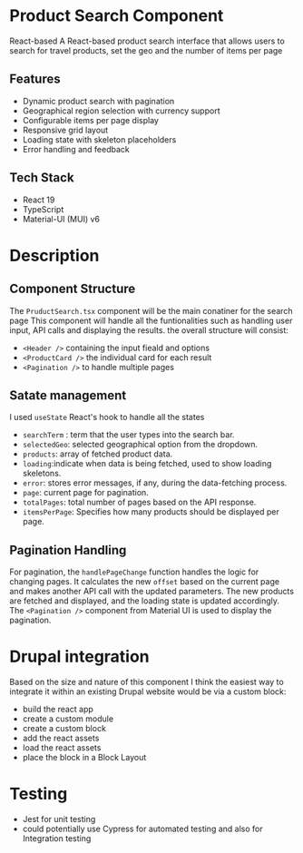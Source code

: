 # Product Search Component

React-based A React-based product search interface that allows users to search for travel products, set the geo and the number of items per page

## Features

- Dynamic product search with pagination
- Geographical region selection with currency support
- Configurable items per page display
- Responsive grid layout
- Loading state with skeleton placeholders
- Error handling and feedback

## Tech Stack

- React 19
- TypeScript
- Material-UI (MUI) v6

# Description

## Component Structure

The `PruductSearch.tsx` component will be the main conatiner for the search page This component will handle all the funtionalities such as handling user input, API calls and displaying the results.  the overall structure will consist:

- `<Header />` containing the input fieald and options
- `<ProductCard />` the individual card for each result
- `<Pagination />` to handle multiple pages

## Satate management 

I used `useState` React's hook to handle all the states

- `searchTerm` : term that the user types into the search bar.
- `selectedGeo`: selected geographical option from the dropdown.
- `products`:  array of fetched product data.
- `loading`:indicate when data is being fetched, used to show loading skeletons.
- `error`: stores error messages, if any, during the data-fetching process.
- `page`: current page for pagination.
- `totalPages`: total number of pages based on the API response.
- `itemsPerPage`: Specifies how many products should be displayed per page.

## Pagination Handling 

For pagination, the `handlePageChange` function handles the logic for changing pages. It calculates the new `offset` based on the current page and makes another API call with the updated parameters. The new products are fetched and displayed, and the loading state is updated accordingly. The `<Pagination />` component from Material UI is used to display the pagination.

# Drupal integration

Based on the size and nature of this component I think the easiest way to integrate it within an existing Drupal website would be via a custom block:

- build the react app
- create a custom module
- create a custom block
- add the react assets
- load the react assets
- place the block in a Block Layout

# Testing

- Jest for unit testing 
- could potentially use Cypress for automated testing and also for Integration testing